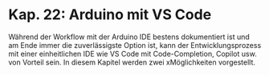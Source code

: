 # Kap. 22: Arduino mit VS Code

Während der Workflow mit der Arduino IDE bestens dokumentiert ist und am Ende immer die zuverlässigste Option ist, kann der Entwicklungsprozess mit einer einheitlichen IDE wie VS Code mit Code-Completion, Copilot usw. von Vorteil sein. 
In diesem Kapitel werden zwei xMöglichkeiten vorgestellt.